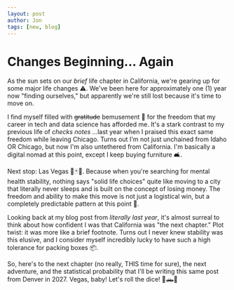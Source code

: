 ```yaml
---
layout: post
author: Jon
tags: [new, blog]
---
```


# Changes Beginning... Again

As the sun sets on our *brief* life chapter in California, we're gearing up for some major life changes ⚠️. We've been here for approximately one (1) year now "finding ourselves," but apparently we're still lost because it's time to move on.

I find myself filled with ~~gratitude~~ bemusement 🎰 for the freedom that my career in tech and data science has afforded me. It's a stark contrast to my previous life of *checks notes* ...last year when I praised this exact same freedom while leaving Chicago. Turns out I'm not just unchained from Idaho OR Chicago, but now I'm also untethered from California. I'm basically a digital nomad at this point, except I keep buying furniture 🛋️.

Next stop: Las Vegas 🎲🃏✨. Because when you're searching for mental health stability, nothing says "solid life choices" quite like moving to a city that literally never sleeps and is built on the concept of losing money. The freedom and ability to make this move is not just a logistical win, but a completely predictable pattern at this point 🎪.

Looking back at my blog post from *literally last year*, it's almost surreal to think about how confident I was that California was "the next chapter." Plot twist: it was more like a brief footnote. Turns out I never knew stability was this elusive, and I consider myself incredibly lucky to have such a high tolerance for packing boxes 📦.

So, here's to the next chapter (no really, THIS time for sure), the next adventure, and the statistical probability that I'll be writing this same post from Denver in 2027. Vegas, baby! Let's roll the dice! 🎰🛻💨
